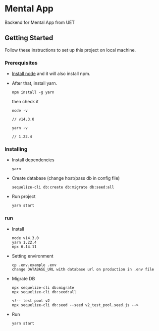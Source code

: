 # Mental App
Backend for Mental App from UET
## Getting Started

Follow these instructions to set up this project on local machine.

### Prerequisites

- [Install node](https://nodejs.org/en/download/) and it will also install npm.
- After that, install yarn.

  ```
  npm install -g yarn
  ```

  then check it

  ```
  node -v

  // v14.3.0

  yarn -v

  // 1.22.4
  ```

### Installing
- Install dependencies
  ```
  yarn
  ```
- Create database (change host/pass db in config file)

  ```
  sequelize-cli db:create db:migrate db:seed:all
  ```
- Run project
  ```
  yarn start
  ```

### run
- Install
  ```
  node v14.3.0
  yarn 1.22.4
  npx 6.14.11
  ```
- Setting environment
  ```
  cp .env.example .env
  change DATABASE_URL with database url on production in .env file
  ```
- Migrate DB
  ```
  npx sequelize-cli db:migrate
  npx sequelize-cli db:seed:all
  
  <!-- test pool v2
  npx sequelize-cli db:seed --seed v2_test_pool.seed.js -->
  ```
- Run
  ```
  yarn start
  ```